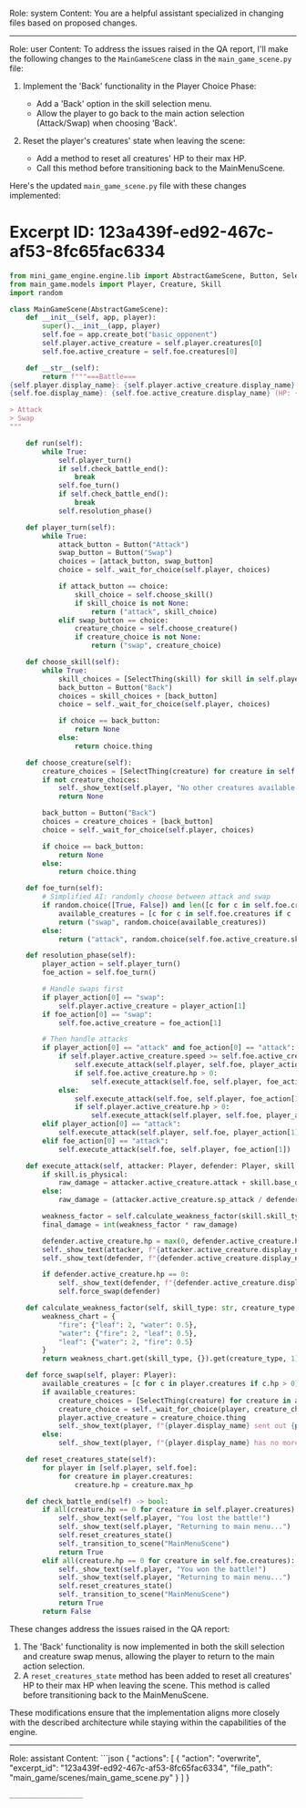 Role: system
Content: You are a helpful assistant specialized in changing files based on proposed changes.
__________________
Role: user
Content: To address the issues raised in the QA report, I'll make the following changes to the `MainGameScene` class in the `main_game_scene.py` file:

1. Implement the 'Back' functionality in the Player Choice Phase:
   - Add a 'Back' option in the skill selection menu.
   - Allow the player to go back to the main action selection (Attack/Swap) when choosing 'Back'.

2. Reset the player's creatures' state when leaving the scene:
   - Add a method to reset all creatures' HP to their max HP.
   - Call this method before transitioning back to the MainMenuScene.

Here's the updated `main_game_scene.py` file with these changes implemented:

# Excerpt ID: 123a439f-ed92-467c-af53-8fc65fac6334
```python main_game/scenes/main_game_scene.py
from mini_game_engine.engine.lib import AbstractGameScene, Button, SelectThing
from main_game.models import Player, Creature, Skill
import random

class MainGameScene(AbstractGameScene):
    def __init__(self, app, player):
        super().__init__(app, player)
        self.foe = app.create_bot("basic_opponent")
        self.player.active_creature = self.player.creatures[0]
        self.foe.active_creature = self.foe.creatures[0]

    def __str__(self):
        return f"""===Battle===
{self.player.display_name}: {self.player.active_creature.display_name} (HP: {self.player.active_creature.hp}/{self.player.active_creature.max_hp})
{self.foe.display_name}: {self.foe.active_creature.display_name} (HP: {self.foe.active_creature.hp}/{self.foe.active_creature.max_hp})

> Attack
> Swap
"""

    def run(self):
        while True:
            self.player_turn()
            if self.check_battle_end():
                break
            self.foe_turn()
            if self.check_battle_end():
                break
            self.resolution_phase()

    def player_turn(self):
        while True:
            attack_button = Button("Attack")
            swap_button = Button("Swap")
            choices = [attack_button, swap_button]
            choice = self._wait_for_choice(self.player, choices)

            if attack_button == choice:
                skill_choice = self.choose_skill()
                if skill_choice is not None:
                    return ("attack", skill_choice)
            elif swap_button == choice:
                creature_choice = self.choose_creature()
                if creature_choice is not None:
                    return ("swap", creature_choice)

    def choose_skill(self):
        while True:
            skill_choices = [SelectThing(skill) for skill in self.player.active_creature.skills]
            back_button = Button("Back")
            choices = skill_choices + [back_button]
            choice = self._wait_for_choice(self.player, choices)

            if choice == back_button:
                return None
            else:
                return choice.thing

    def choose_creature(self):
        creature_choices = [SelectThing(creature) for creature in self.player.creatures if creature != self.player.active_creature and creature.hp > 0]
        if not creature_choices:
            self._show_text(self.player, "No other creatures available to swap!")
            return None

        back_button = Button("Back")
        choices = creature_choices + [back_button]
        choice = self._wait_for_choice(self.player, choices)

        if choice == back_button:
            return None
        else:
            return choice.thing

    def foe_turn(self):
        # Simplified AI: randomly choose between attack and swap
        if random.choice([True, False]) and len([c for c in self.foe.creatures if c != self.foe.active_creature and c.hp > 0]) > 0:
            available_creatures = [c for c in self.foe.creatures if c != self.foe.active_creature and c.hp > 0]
            return ("swap", random.choice(available_creatures))
        else:
            return ("attack", random.choice(self.foe.active_creature.skills))

    def resolution_phase(self):
        player_action = self.player_turn()
        foe_action = self.foe_turn()

        # Handle swaps first
        if player_action[0] == "swap":
            self.player.active_creature = player_action[1]
        if foe_action[0] == "swap":
            self.foe.active_creature = foe_action[1]

        # Then handle attacks
        if player_action[0] == "attack" and foe_action[0] == "attack":
            if self.player.active_creature.speed >= self.foe.active_creature.speed:
                self.execute_attack(self.player, self.foe, player_action[1])
                if self.foe.active_creature.hp > 0:
                    self.execute_attack(self.foe, self.player, foe_action[1])
            else:
                self.execute_attack(self.foe, self.player, foe_action[1])
                if self.player.active_creature.hp > 0:
                    self.execute_attack(self.player, self.foe, player_action[1])
        elif player_action[0] == "attack":
            self.execute_attack(self.player, self.foe, player_action[1])
        elif foe_action[0] == "attack":
            self.execute_attack(self.foe, self.player, foe_action[1])

    def execute_attack(self, attacker: Player, defender: Player, skill: Skill):
        if skill.is_physical:
            raw_damage = attacker.active_creature.attack + skill.base_damage - defender.active_creature.defense
        else:
            raw_damage = (attacker.active_creature.sp_attack / defender.active_creature.sp_defense) * skill.base_damage

        weakness_factor = self.calculate_weakness_factor(skill.skill_type, defender.active_creature.creature_type)
        final_damage = int(weakness_factor * raw_damage)

        defender.active_creature.hp = max(0, defender.active_creature.hp - final_damage)
        self._show_text(attacker, f"{attacker.active_creature.display_name} used {skill.display_name}!")
        self._show_text(defender, f"{defender.active_creature.display_name} took {final_damage} damage!")

        if defender.active_creature.hp == 0:
            self._show_text(defender, f"{defender.active_creature.display_name} fainted!")
            self.force_swap(defender)

    def calculate_weakness_factor(self, skill_type: str, creature_type: str) -> float:
        weakness_chart = {
            "fire": {"leaf": 2, "water": 0.5},
            "water": {"fire": 2, "leaf": 0.5},
            "leaf": {"water": 2, "fire": 0.5}
        }
        return weakness_chart.get(skill_type, {}).get(creature_type, 1)

    def force_swap(self, player: Player):
        available_creatures = [c for c in player.creatures if c.hp > 0]
        if available_creatures:
            creature_choices = [SelectThing(creature) for creature in available_creatures]
            creature_choice = self._wait_for_choice(player, creature_choices)
            player.active_creature = creature_choice.thing
            self._show_text(player, f"{player.display_name} sent out {player.active_creature.display_name}!")
        else:
            self._show_text(player, f"{player.display_name} has no more creatures able to battle!")

    def reset_creatures_state(self):
        for player in [self.player, self.foe]:
            for creature in player.creatures:
                creature.hp = creature.max_hp

    def check_battle_end(self) -> bool:
        if all(creature.hp == 0 for creature in self.player.creatures):
            self._show_text(self.player, "You lost the battle!")
            self._show_text(self.player, "Returning to main menu...")
            self.reset_creatures_state()
            self._transition_to_scene("MainMenuScene")
            return True
        elif all(creature.hp == 0 for creature in self.foe.creatures):
            self._show_text(self.player, "You won the battle!")
            self._show_text(self.player, "Returning to main menu...")
            self.reset_creatures_state()
            self._transition_to_scene("MainMenuScene")
            return True
        return False
```

These changes address the issues raised in the QA report:

1. The 'Back' functionality is now implemented in both the skill selection and creature swap menus, allowing the player to return to the main action selection.
2. A `reset_creatures_state` method has been added to reset all creatures' HP to their max HP when leaving the scene. This method is called before transitioning back to the MainMenuScene.

These modifications ensure that the implementation aligns more closely with the described architecture while staying within the capabilities of the engine.
__________________
Role: assistant
Content: ```json
{
  "actions": [
    {
      "action": "overwrite",
      "excerpt_id": "123a439f-ed92-467c-af53-8fc65fac6334",
      "file_path": "main_game/scenes/main_game_scene.py"
    }
  ]
}
```
__________________
